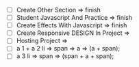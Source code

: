 - [ ] Create Other Section => finish
- [ ] Student Javascript And Practice => finish
- [ ] Create Effects With Javascript => finish
- [ ] Create Responsive DESIGN In Project =>
- [ ] Hosting Project =>
- [ ] a 1 + a 2 li => span => a => (a + span);
- [ ] a 3 li => span => (span + a + span);
